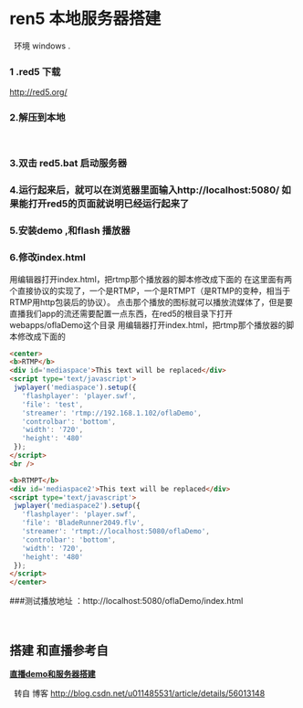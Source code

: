 # ren5 本地服务器搭建
 
环境 windows .

### 1 .red5 下载 

  http://red5.org/ 
  
### 2.解压到本地
 
 ### 3.双击 red5.bat 启动服务器 
 
 ### 4.运行起来后，就可以在浏览器里面输入http://localhost:5080/ 如果能打开red5的页面就说明已经运行起来了
 
 ### 5.安装demo ,和flash 播放器
 
 ### 6.修改index.html 
 
 用编辑器打开index.html，把rtmp那个播放器的脚本修改成下面的
 在这里面有两个直接协议的实现了，一个是RTMP，一个是RTMPT（是RTMP的变种，相当于RTMP用http包装后的协议）。 
点击那个播放的图标就可以播放流媒体了，但是要直播我们app的流还需要配置一点东西，在red5的根目录下打开webapps/oflaDemo这个目录
 用编辑器打开index.html，把rtmp那个播放器的脚本修改成下面的
 
 ```html
 <center>
<b>RTMP</b>
<div id='mediaspace'>This text will be replaced</div>
<script type='text/javascript'>
  jwplayer('mediaspace').setup({
    'flashplayer': 'player.swf',
    'file': 'test',
    'streamer': 'rtmp://192.168.1.102/oflaDemo',
    'controlbar': 'bottom',
    'width': '720',
    'height': '480'
  });
</script>
<br />

<b>RTMPT</b>
<div id='mediaspace2'>This text will be replaced</div>
<script type='text/javascript'>
  jwplayer('mediaspace2').setup({
    'flashplayer': 'player.swf',
    'file': 'BladeRunner2049.flv',
    'streamer': 'rtmpt://localhost:5080/oflaDemo',
    'controlbar': 'bottom',
    'width': '720',
    'height': '480'
  });
</script>
</center>

```
###测试播放地址 ：http://localhost:5080/oflaDemo/index.html

 
## 搭建 和直播参考自
**[直播demo和服务器搭建](/red5/red5.mhtml)**


 
转自 博客 http://blog.csdn.net/u011485531/article/details/56013148


